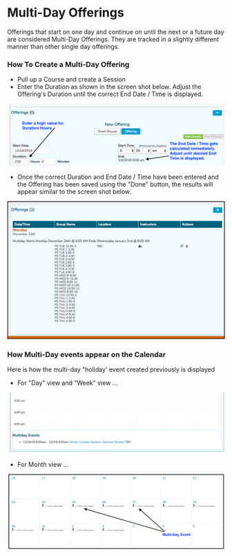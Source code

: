 # Multi-Day Offerings

Offerings that start on one day and continue on until the next or a future day are considered Multi-Day Offerings. They are tracked in a slightly different manner than other single day offerings. 

### How To Create a Multi-Day Offering

* Pull up a Course and create a Session
* Enter the Duration as shown in the screen shot below. Adjust the Offering's Duration until the correct End Date / Time is displayed.

![Adjust the Duration Hours until the End Date / Time is accurate](../../.gitbook/assets/multi_day_1.png)

* Once the correct Duration and End Date / Time have been entered and the Offering has been saved using the "Done" button, the results will appear similar to the screen shot below.

![Multi-Day Offering \(after save\)](../../.gitbook/assets/multi_day_2.png)

### How Multi-Day events appear on the Calendar 

Here is how the multi-day "holiday' event created previously is displayed 

* For "Day" view and "Week" view ...

![Multi-Day Events appear in a separate area below the Calendar.](../../.gitbook/assets/multi_day_3.png)

* For Month view ...

![Each day a Multi-Day Event occurs has its own Calendar Offering.](../../.gitbook/assets/multi_day_4.png)



